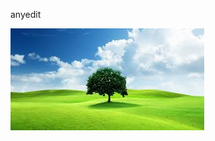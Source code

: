 anyedit

![download.jpg](https://raw.githubusercontent.com/Sahiti004/anewproject/main/images/1722511189154_download.jpg)